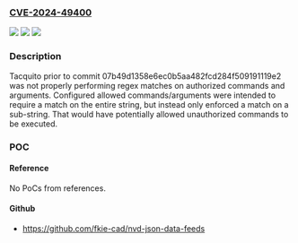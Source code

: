 ### [CVE-2024-49400](https://cve.mitre.org/cgi-bin/cvename.cgi?name=CVE-2024-49400)
![](https://img.shields.io/static/v1?label=Product&message=Tacquito&color=blue)
![](https://img.shields.io/static/v1?label=Version&message=0%3C%2007b49d1358e6ec0b5aa482fcd284f509191119e2%20&color=brighgreen)
![](https://img.shields.io/static/v1?label=Vulnerability&message=Permissive%20Regular%20Expression%20(CWE-625)&color=brighgreen)

### Description

Tacquito prior to commit 07b49d1358e6ec0b5aa482fcd284f509191119e2 was not properly performing regex matches on authorized commands and arguments. Configured allowed commands/arguments were intended to require a match on the entire string, but instead only enforced a match on a sub-string. That would have potentially allowed unauthorized commands to be executed.

### POC

#### Reference
No PoCs from references.

#### Github
- https://github.com/fkie-cad/nvd-json-data-feeds

